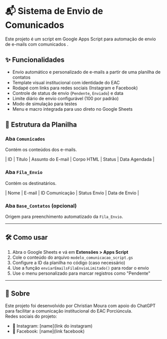 # 📬 Sistema de Envio de Comunicados

Este projeto é um script em Google Apps Script para automação de envio de e-mails com comunicados .

## ✨ Funcionalidades

- Envio automático e personalizado de e-mails a partir de uma planilha de contatos
- Template visual institucional com identidade do EAC
- Rodapé com links para redes sociais (Instagram e Facebook)
- Controle de status de envio (`Pendente`, `Enviado`) e data
- Limite diário de envio configurável (100 por padrão)
- Modo de simulação para testes
- Menu e macro integrada para uso direto no Google Sheets

## 🧾 Estrutura da Planilha

### Aba `Comunicados`
Contém os conteúdos dos e-mails.

| ID | Título | Assunto do E-mail | Corpo HTML | Status | Data Agendada |

### Aba `Fila_Envio`
Contém os destinatários.

| Nome | E-mail | ID Comunicação | Status Envio | Data de Envio |

### Aba `Base_Contatos` (opcional)
Origem para preenchimento automatizado da `Fila_Envio`.

---

## 🛠️ Como usar

1. Abra o Google Sheets e vá em **Extensões > Apps Script**
2. Cole o conteúdo do arquivo `modelo_comunicacao_script.gs`
3. Configure a ID da planilha no código (caso necessário)
4. Use a função `enviarEmailsFilaEnvioLimitado()` para rodar o envio
5. Use o menu personalizado para marcar registros como "Pendente"

---

## 📌 Sobre

Este projeto foi desenvolvido por Christian Moura com apoio do ChatGPT para facilitar a comunicação institucional do EAC Porciúncula.  
Redes sociais do projeto:

- 📸 Instagram: [name](link do instagram)
- 📘 Facebook: [name](link facebook)
